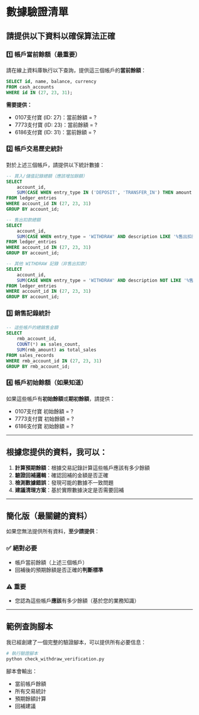 # 數據驗證清單

## 請提供以下資料以確保算法正確

### 1️⃣ 帳戶當前餘額（最重要）

請在線上資料庫執行以下查詢，提供這三個帳戶的**當前餘額**：

```sql
SELECT id, name, balance, currency 
FROM cash_accounts 
WHERE id IN (27, 23, 31);
```

**需要提供：**
- 0107支付寶 (ID: 27)：當前餘額 = ?
- 7773支付寶 (ID: 23)：當前餘額 = ?
- 6186支付寶 (ID: 31)：當前餘額 = ?

### 2️⃣ 帳戶交易歷史統計

對於上述三個帳戶，請提供以下統計數據：

```sql
-- 買入/儲值記錄總額（應該增加餘額）
SELECT 
    account_id,
    SUM(CASE WHEN entry_type IN ('DEPOSIT', 'TRANSFER_IN') THEN amount ELSE 0 END) as total_deposits
FROM ledger_entries
WHERE account_id IN (27, 23, 31)
GROUP BY account_id;
```

```sql
-- 售出扣款總額
SELECT 
    account_id,
    SUM(CASE WHEN entry_type = 'WITHDRAW' AND description LIKE '%售出扣款%' THEN ABS(amount) ELSE 0 END) as total_withdrawals
FROM ledger_entries
WHERE account_id IN (27, 23, 31)
GROUP BY account_id;
```

```sql
-- 其他 WITHDRAW 記錄（非售出扣款）
SELECT 
    account_id,
    SUM(CASE WHEN entry_type = 'WITHDRAW' AND description NOT LIKE '%售出扣款%' THEN ABS(amount) ELSE 0 END) as other_withdrawals
FROM ledger_entries
WHERE account_id IN (27, 23, 31)
GROUP BY account_id;
```

### 3️⃣ 銷售記錄統計

```sql
-- 這些帳戶的總銷售金額
SELECT 
    rmb_account_id,
    COUNT(*) as sales_count,
    SUM(rmb_amount) as total_sales
FROM sales_records
WHERE rmb_account_id IN (27, 23, 31)
GROUP BY rmb_account_id;
```

### 4️⃣ 帳戶初始餘額（如果知道）

如果這些帳戶有**初始餘額**或**期初餘額**，請提供：
- 0107支付寶 初始餘額 = ?
- 7773支付寶 初始餘額 = ?
- 6186支付寶 初始餘額 = ?

---

## 根據您提供的資料，我可以：

1. **計算預期餘額**：根據交易記錄計算這些帳戶應該有多少餘額
2. **驗證回補邏輯**：確認回補的金額是否正確
3. **檢測數據錯誤**：發現可能的數據不一致問題
4. **建議清理方案**：基於實際數據決定是否需要回補

---

## 簡化版（最關鍵的資料）

如果您無法提供所有資料，**至少請提供**：

### ✅ 絕對必要
- 帳戶當前餘額（上述三個帳戶）
- 回補後的預期餘額是否正確的**判斷標準**

### ⚠️ 重要
- 您認為這些帳戶**應該**有多少餘額（基於您的業務知識）

---

## 範例查詢腳本

我已經創建了一個完整的驗證腳本，可以提供所有必要信息：

```bash
# 執行驗證腳本
python check_withdraw_verification.py
```

腳本會輸出：
- 當前帳戶餘額
- 所有交易統計
- 預期餘額計算
- 回補建議

